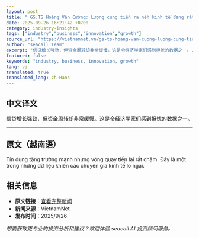 ```yaml
---
layout: post
title: " GS.TS Hoàng Văn Cường: Lượng cung tiền ra nền kinh tế đang rất mạnh "
date: 2025-09-26 16:21:42 +0700
category: industry-insights
tags: ["industry","business","innovation","growth"]
source_url: "https://vietnamnet.vn/gs-ts-hoang-van-cuong-luong-cung-tien-ra-nen-kinh-te-dang-rat-manh-2446453.html"
author: "seacall Team"
excerpt: "信贷增长强劲，但资金周转却非常缓慢。这是令经济学家们感到担忧的数据之一。..."
featured: false
keywords: "industry, business, innovation, growth"
lang: vi
translated: true
translated_lang: zh-Hans
---
```


## 中文译文

信贷增长强劲，但资金周转却非常缓慢。这是令经济学家们感到担忧的数据之一。

---

## 原文（越南语）

Tín dụng tăng trưởng mạnh nhưng vòng quay tiền lại rất chậm. Đây là một trong những dữ liệu khiến các chuyên gia kinh tế lo ngại.

## 相关信息

- **原文链接**：[查看完整新闻](https://vietnamnet.vn/gs-ts-hoang-van-cuong-luong-cung-tien-ra-nen-kinh-te-dang-rat-manh-2446453.html)
- **新闻来源**：VietnamNet
- **发布时间**：2025/9/26

*想要获取更专业的投资分析和建议？欢迎体验 seacall AI 投资顾问服务。*